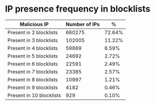 # IP presence frequency in blocklists
| Malicious IP | Number of IPs | % |
|----|----|----|
| Present in 2 blocklists | 660275 | 72.64% |
| Present in 3 blocklists | 102005 | 11.22% |
| Present in 4 blocklists | 59889 | 6.59% |
| Present in 5 blocklists | 24692 | 2.72% |
| Present in 6 blocklists | 22591 | 2.49% |
| Present in 7 blocklists | 23385 | 2.57% |
| Present in 8 blocklists | 10997 | 1.21% |
| Present in 9 blocklists | 4182 | 0.46% |
| Present in 10 blocklists | 929 | 0.10% |
